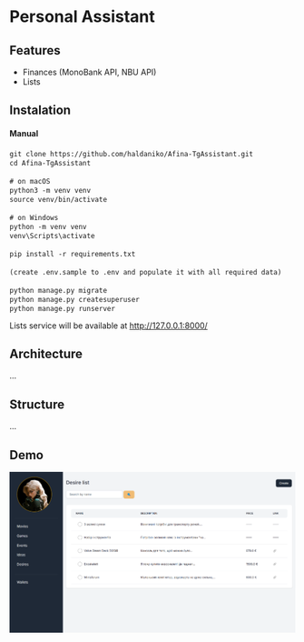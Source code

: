 # Personal Assistant

## Features
- Finances (MonoBank API, NBU API) 
- Lists 

## Instalation

#### Manual

```
git clone https://github.com/haldaniko/Afina-TgAssistant.git
cd Afina-TgAssistant

# on macOS
python3 -m venv venv
source venv/bin/activate

# on Windows
python -m venv venv
venv\Scripts\activate

pip install -r requirements.txt

(create .env.sample to .env and populate it with all required data)

python manage.py migrate
python manage.py createsuperuser
python manage.py runserver

```

Lists service will be available at http://127.0.0.1:8000/

## Architecture

...

## Structure

...

## Demo
![Screenshot.png](demo%2FScreenshot.png)
